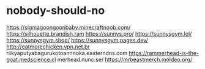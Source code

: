 # nobody-should-no
https://sigmagoongoonbaby.minecraftnoob.com/ https://silhouette.brandish.ram https://sunnys.pro/ https://sunnysgym.lol/ https://sunnysgym.shop/ https://sunnysgym.pages.dev/ http://eatmorechicken.vpn.net.br  riikyaputyabagurukotoannnoka.easterndns.com  https://rammerhead-is-the-goat.medscience.cl merhead.nunc.se/ https://mrbeastmerch.moldeo.org/ 
